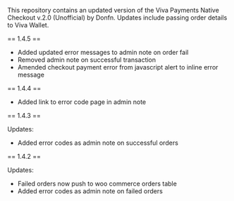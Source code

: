 This repository contains an updated version of the Viva Payments Native Checkout v.2.0 (Unofficial) by Donfn.
Updates include passing order details to Viva Wallet.

== 1.4.5 ==

- Added updated error messages to admin note on order fail
- Removed admin note on successful transaction
- Amended checkout payment error from javascript alert to inline error message

== 1.4.4 ==

- Added link to error code page in admin note

== 1.4.3 ==

Updates:

- Added error codes as admin note on successful orders

== 1.4.2 ==

Updates:

- Failed orders now push to woo commerce orders table
- Added error codes as admin note on failed orders
